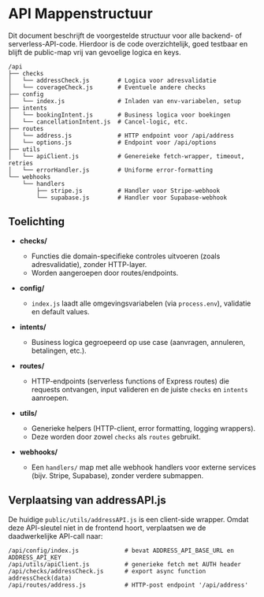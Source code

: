 # API Mappenstructuur

Dit document beschrijft de voorgestelde structuur voor alle backend- of serverless-API-code. Hierdoor is de code overzichtelijk, goed testbaar en blijft de public-map vrij van gevoelige logica en keys.

```
/api
├── checks
│   └── addressCheck.js        # Logica voor adresvalidatie
│   └── coverageCheck.js       # Eventuele andere checks
├── config
│   └── index.js               # Inladen van env-variabelen, setup
├── intents
│   └── bookingIntent.js       # Business logica voor boekingen
│   └── cancellationIntent.js  # Cancel-logic, etc.
├── routes
│   └── address.js             # HTTP endpoint voor /api/address
│   └── options.js             # Endpoint voor /api/options
├── utils
│   └── apiClient.js           # Genereieke fetch-wrapper, timeout, retries
│   └── errorHandler.js        # Uniforme error-formatting
└── webhooks
    └── handlers
        ├── stripe.js          # Handler voor Stripe-webhook
        └── supabase.js        # Handler voor Supabase-webhook
```

## Toelichting

* **checks/**

  * Functies die domain-specifieke controles uitvoeren (zoals adresvalidatie), zonder HTTP-layer.
  * Worden aangeroepen door routes/endpoints.

* **config/**

  * `index.js` laadt alle omgevingsvariabelen (via `process.env`), validatie en default values.

* **intents/**

  * Business logica gegroepeerd op use case (aanvragen, annuleren, betalingen, etc.).

* **routes/**

  * HTTP-endpoints (serverless functions of Express routes) die requests ontvangen, input valideren en de juiste `checks` en `intents` aanroepen.

* **utils/**

  * Generieke helpers (HTTP-client, error formatting, logging wrappers).
  * Deze worden door zowel `checks` als `routes` gebruikt.

* **webhooks/**

  * Een `handlers/` map met alle webhook handlers voor externe services (bijv. Stripe, Supabase), zonder verdere submappen.

## Verplaatsing van addressAPI.js

De huidige `public/utils/addressAPI.js` is een client-side wrapper. Omdat deze API-sleutel niet in de frontend hoort, verplaatsen we de daadwerkelijke API-call naar:

```
/api/config/index.js             # bevat ADDRESS_API_BASE_URL en ADDRESS_API_KEY
/api/utils/apiClient.js          # generieke fetch met AUTH header
/api/checks/addressCheck.js      # export async function addressCheck(data)
/api/routes/address.js           # HTTP-post endpoint '/api/address'
```
